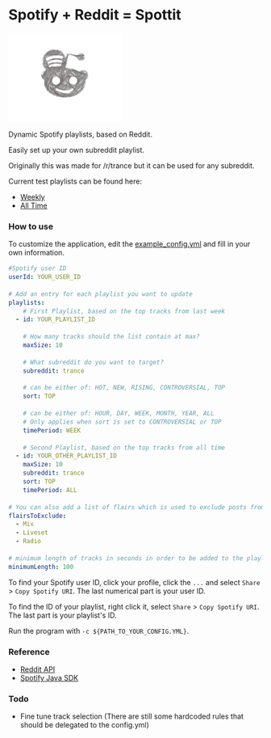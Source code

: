 # Spotify + Reddit = Spottit
![Spottit Logo](/spottit-logo-drawn-cropped.png?raw=true "Spottit Logo")

Dynamic Spotify playlists, based on Reddit.
  
Easily set up your own subreddit playlist. 

Originally this was made for /r/trance but it can be used for any subreddit. 

Current test playlists can be found here: 
* [Weekly](https://open.spotify.com/user/113258637/playlist/7eoppWh6XjOIIp10DKpSAs)
* [All Time](https://open.spotify.com/user/113258637/playlist/6cQk28LM0k3ogiCNEH0d9e?si=zFxqpxt6T2C9NhWFTwbDfw)


### How to use
To customize the application, edit the 
[example_config.yml](https://github.com/AndreasVolkmann/spotify-reddit/blob/master/example_config.yml)
 and fill in your own information.

```yaml
#Spotify user ID
userId: YOUR_USER_ID

# Add an entry for each playlist you want to update
playlists:
    # First Playlist, based on the top tracks from last week
  - id: YOUR_PLAYLIST_ID

    # How many tracks should the list contain at max?
    maxSize: 10

    # What subreddit do you want to target?
    subreddit: trance

    # can be either of: HOT, NEW, RISING, CONTROVERSIAL, TOP
    sort: TOP

    # can be either of: HOUR, DAY, WEEK, MONTH, YEAR, ALL
    # Only applies when sort is set to CONTROVERSIAL or TOP
    timePeriod: WEEK

    # Second Playlist, based on the top tracks from all time
  - id: YOUR_OTHER_PLAYLIST_ID
    maxSize: 10
    subreddit: trance
    sort: TOP
    timePeriod: ALL
    
# You can also add a list of flairs which is used to exclude posts from Reddit
flairsToExclude:
  - Mix
  - Liveset
  - Radio
  
# minimum length of tracks in seconds in order to be added to the playlists
minimumLength: 100
```

To find your Spotify user ID, click your profile, click the `...` and select `Share` > `Copy Spotify URI`.
The last numerical part is your user ID.

To find the ID of your playlist, right click it, select `Share` > `Copy Spotify URI`.
The last part is your playlist's ID.

Run the program with `-c ${PATH_TO_YOUR_CONFIG.YML}`.


### Reference
* [Reddit API](https://www.reddit.com/dev/api/)
* [Spotify Java SDK](https://github.com/thelinmichael/spotify-web-api-java)


### Todo
* Fine tune track selection (There are still some hardcoded rules that should be delegated to the config.yml)
